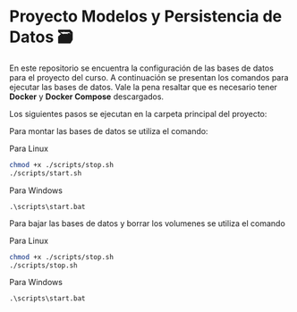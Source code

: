 # Proyecto Modelos y Persistencia de Datos 🗃️

En este repositorio se encuentra la configuración de las bases de datos para el proyecto del curso. A continuación se presentan los comandos para ejecutar las bases de datos. Vale la pena resaltar que es necesario tener **Docker** y **Docker Compose** descargados.

Los siguientes pasos se ejecutan en la carpeta principal del proyecto:

Para montar las bases de datos se utiliza el comando:

Para Linux
```bash
chmod +x ./scripts/stop.sh
./scripts/start.sh
```

Para Windows
```batch
.\scripts\start.bat
```

Para bajar las bases de datos y borrar los volumenes se utiliza el comando

Para Linux
```bash
chmod +x ./scripts/stop.sh
./scripts/stop.sh
```

Para Windows
```batch
.\scripts\start.bat
```
